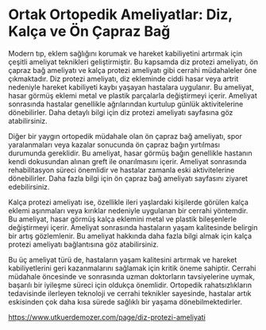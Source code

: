 # Ortak Ortopedik Ameliyatlar: Diz, Kalça ve Ön Çapraz Bağ

Modern tıp, eklem sağlığını korumak ve hareket kabiliyetini artırmak için çeşitli ameliyat teknikleri geliştirmiştir. Bu kapsamda diz protezi ameliyatı, ön çapraz bağ ameliyatı ve kalça protezi ameliyatı gibi cerrahi müdahaleler öne çıkmaktadır.
Diz protezi ameliyatı, diz ekleminde ciddi hasar veya artrit nedeniyle hareket kabiliyeti kaybı yaşayan hastalara uygulanır. Bu ameliyat, hasar görmüş eklemi metal ve plastik parçalarla değiştirmeyi içerir. Ameliyat sonrasında hastalar genellikle ağrılarından kurtulup günlük aktivitelerine dönebilirler. Daha detaylı bilgi için diz protezi ameliyatı sayfasına göz atabilirsiniz.

Diğer bir yaygın ortopedik müdahale olan ön çapraz bağ ameliyatı, spor yaralanmaları veya kazalar sonucunda ön çapraz bağın yırtılması durumunda gereklidir. Bu ameliyat, hasar görmüş bağın genellikle hastanın kendi dokusundan alınan greft ile onarılmasını içerir. Ameliyat sonrasında rehabilitasyon süreci önemlidir ve hastalar zamanla eski aktivitelerine dönebilirler. Daha fazla bilgi için ön çapraz bağ ameliyatı sayfasını ziyaret edebilirsiniz.

Kalça protezi ameliyatı ise, özellikle ileri yaşlardaki kişilerde görülen kalça eklemi aşınmaları veya kırıklar nedeniyle uygulanan bir cerrahi yöntemdir. Bu ameliyat, hasar görmüş kalça eklemini metal ve plastik bileşenlerle değiştirmeyi içerir. Ameliyat sonrasında hastaların yaşam kalitesinde belirgin bir artış gözlemlenir. Bu ameliyat hakkında daha fazla bilgi almak için kalça protezi ameliyatı bağlantısına göz atabilirsiniz.

Bu üç ameliyat türü de, hastaların yaşam kalitesini artırmak ve hareket kabiliyetlerini geri kazanmalarını sağlamak için kritik öneme sahiptir. Cerrahi müdahale öncesinde ve sonrasında uzman doktorların tavsiyelerine uymak, başarılı bir iyileşme süreci için oldukça önemlidir. Ortopedik rahatsızlıkların tedavisinde ilerleyen teknoloji ve cerrahi teknikler sayesinde, hastalar artık eskisinden çok daha kısa sürede sağlıklı bir yaşama dönebilmektedirler.

https://www.utkuerdemozer.com/page/diz-protezi-ameliyati
